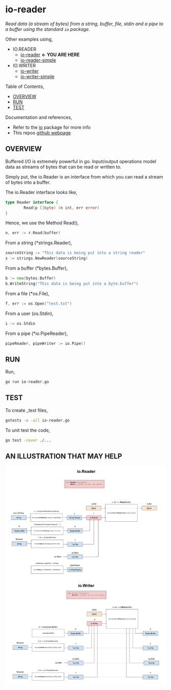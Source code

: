 # io-reader

_Read data (a stream of bytes) from a string, buffer, file, stdin and
a pipe to a buffer using the standard `io` package._

Other examples using,

* IO.READER
  * [io-reader](https://github.com/JeffDeCola/my-go-examples/tree/master/input-output/io-reader/io-reader)
    **<- YOU ARE HERE**
  * [io-reader-simple](https://github.com/JeffDeCola/my-go-examples/tree/master/input-output/io-reader/io-reader-simple)
* IO.WRITER
  * [io-writer](https://github.com/JeffDeCola/my-go-examples/tree/master/input-output/io-writer/io-writer)
  * [io-writer-simple](https://github.com/JeffDeCola/my-go-examples/tree/master/input-output/io-writer/io-writer-simple)

Table of Contents,

* [OVERVIEW](https://github.com/JeffDeCola/my-go-examples/tree/master/input-output/io-reader/io-reader#overview)
* [RUN](https://github.com/JeffDeCola/my-go-examples/tree/master/input-output/io-reader/io-reader#run)
* [TEST](https://github.com/JeffDeCola/my-go-examples/tree/master/input-output/io-reader/io-reader#test)

Documentation and references,

* Refer to the
  [io](https://pkg.go.dev/io)
  package for more info
* This repos [github webpage](https://jeffdecola.github.io/my-go-examples/)

## OVERVIEW

Buffered I/O is extremely powerful in go.
Input/output operations model data as streams of bytes that
can be read or written to.

Simply put, the io.Reader is an interface from which you can
read a stream of bytes into a buffer.

The io.Reader interface looks like,

```go
type Reader interface {
        Read(p []byte) (n int, err error)
}
```

Hence, we use the Method Read(),

```go
n, err := r.Read(buffer)
```

From a string (*strings.Reader),

```go
sourceString := "This data is being put into a string reader"
s := strings.NewReader(sourceString)
```

From a buffer (*bytes.Buffer),

```go
b := new(bytes.Buffer)
b.WriteString("This data is being put into a byte.buffer")
```

From a file (*os.File),

```go
f, err := os.Open("test.txt")
```

From a user (os.Stdin),

```go
i := os.Stdin
```

From a pipe (*io.PipeReader),

```go
pipeReader, pipeWriter := io.Pipe()
```

## RUN

Run,

```bash
go run io-reader.go
```

## TEST

To create _test files,

```bash
gotests -w -all io-reader.go
```

To unit test the code,

```bash
go test -cover ./... 
```

## AN ILLUSTRATION THAT MAY HELP

![IMAGE - buffered-io.jpg - IMAGE](../../../docs/pics/input-output/buffered-io.jpg)
